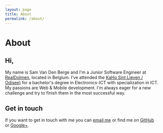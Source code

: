 ```yaml
---
layout: page
title: About
permalink: /about/
---
```


# About

## Hi,

My name is Sam Van Den Berge and I'm a Junior Software Engineer at [RealDolmen][1], located in Belgium.
I’ve attended the [KaHo Sint Lieven / Odisee)][2] for a bachelor's degree in Electronics-ICT with specialization in ICT.
My passions are Web & Mobile development. I'm always eager for a new challenge and try to finish them in the most successful way.

## Get in touch
If you want to get in touch with me you can [email me](mailto:vandenbergesam@gmail.com) or find me on [GitHub][3] or [Google+][4].

[1]: http://www.realdolmen.be/
[2]: http://www.odisee.be/Odisee/ODI/ODI-EN.html
[3]: http://github.com/samvandenberge
[4]: https://plus.google.com/+SamVanDenBerge/
